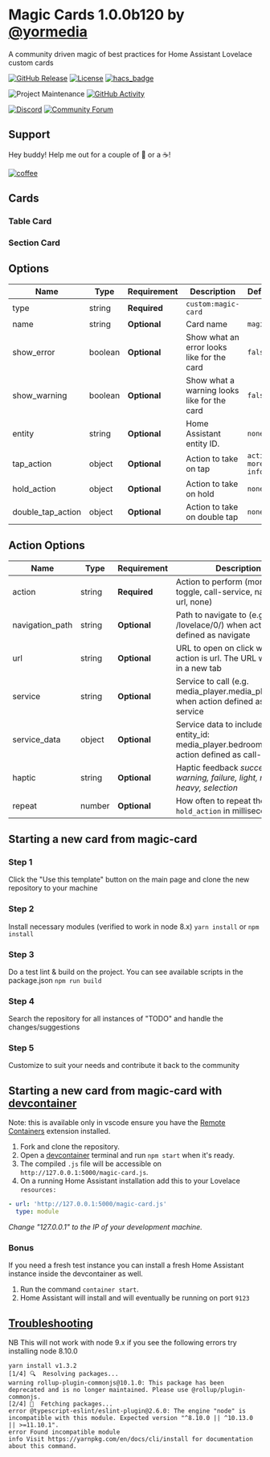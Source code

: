 # Magic Cards 1.0.0b120 by [@yormedia](https://www.github.com/yormedia)

A community driven magic of best practices for Home Assistant Lovelace custom cards

[![GitHub Release][releases-shield]][releases]
[![License][license-shield]](LICENSE.md)
[![hacs_badge](https://img.shields.io/badge/HACS-Default-orange.svg?style=for-the-badge)](https://github.com/custom-components/hacs)

![Project Maintenance][maintenance-shield]
[![GitHub Activity][commits-shield]][commits]

[![Discord][discord-shield]][discord]
[![Community Forum][forum-shield]][forum]

## Support

Hey buddy! Help me out for a couple of :beers: or a :coffee:!

[![coffee](https://www.buymeacoffee.com/assets/img/custom_images/black_img.png)](https://www.buymeacoffee.com/carlohermus)

## Cards

### Table Card
### Section Card

## Options

| Name              | Type    | Requirement  | Description                                 | Default             |
| ----------------- | ------- | ------------ | ------------------------------------------- | ------------------- |
| type              | string  | **Required** | `custom:magic-card`                   |
| name              | string  | **Optional** | Card name                                   | `magic`       |
| show_error        | boolean | **Optional** | Show what an error looks like for the card  | `false`             |
| show_warning      | boolean | **Optional** | Show what a warning looks like for the card | `false`             |
| entity            | string  | **Optional** | Home Assistant entity ID.                   | `none`              |
| tap_action        | object  | **Optional** | Action to take on tap                       | `action: more-info` |
| hold_action       | object  | **Optional** | Action to take on hold                      | `none`              |
| double_tap_action | object  | **Optional** | Action to take on double tap                | `none`              |

## Action Options

| Name            | Type   | Requirement  | Description                                                                                                                            | Default     |
| --------------- | ------ | ------------ | -------------------------------------------------------------------------------------------------------------------------------------- | ----------- |
| action          | string | **Required** | Action to perform (more-info, toggle, call-service, navigate url, none)                                                                | `more-info` |
| navigation_path | string | **Optional** | Path to navigate to (e.g. /lovelace/0/) when action defined as navigate                                                                | `none`      |
| url             | string | **Optional** | URL to open on click when action is url. The URL will open in a new tab                                                                | `none`      |
| service         | string | **Optional** | Service to call (e.g. media_player.media_play_pause) when action defined as call-service                                               | `none`      |
| service_data    | object | **Optional** | Service data to include (e.g. entity_id: media_player.bedroom) when action defined as call-service                                     | `none`      |
| haptic          | string | **Optional** | Haptic feedback _success, warning, failure, light, medium, heavy, selection_ | `none`      |
| repeat          | number | **Optional** | How often to repeat the `hold_action` in milliseconds.                                                                                 | `none`       |

## Starting a new card from magic-card

### Step 1

Click the "Use this template" button on the main page and clone the new repository to your machine

### Step 2

Install necessary modules (verified to work in node 8.x)
`yarn install` or `npm install`

### Step 3

Do a test lint & build on the project. You can see available scripts in the package.json
`npm run build`

### Step 4

Search the repository for all instances of "TODO" and handle the changes/suggestions

### Step 5

Customize to suit your needs and contribute it back to the community

## Starting a new card from magic-card with [devcontainer][devcontainer]

Note: this is available only in vscode ensure you have the [Remote Containers](https://marketplace.visualstudio.com/items?itemName=ms-vscode-remote.remote-containers) extension installed.

1. Fork and clone the repository.
2. Open a [devcontainer][devcontainer] terminal and run `npm start` when it's ready.
3. The compiled `.js` file will be accessible on
   `http://127.0.0.1:5000/magic-card.js`.
4. On a running Home Assistant installation add this to your Lovelace
   `resources:`

```yaml
- url: 'http://127.0.0.1:5000/magic-card.js'
  type: module
```

_Change "127.0.0.1" to the IP of your development machine._

### Bonus

If you need a fresh test instance you can install a fresh Home Assistant instance inside the devcontainer as well.

1. Run the command `container start`.
2. Home Assistant will install and will eventually be running on port `9123`

## [Troubleshooting](https://github.com/thomasloven/hass-config/wiki/Lovelace-Plugins)

NB This will not work with node 9.x if you see the following errors try installing node 8.10.0

```yarn install
yarn install v1.3.2
[1/4] 🔍  Resolving packages...
warning rollup-plugin-commonjs@10.1.0: This package has been deprecated and is no longer maintained. Please use @rollup/plugin-commonjs.
[2/4] 🚚  Fetching packages...
error @typescript-eslint/eslint-plugin@2.6.0: The engine "node" is incompatible with this module. Expected version "^8.10.0 || ^10.13.0 || >=11.10.1".
error Found incompatible module
info Visit https://yarnpkg.com/en/docs/cli/install for documentation about this command.
```

[commits-shield]: https://img.shields.io/github/commit-activity/y/custom-cards/magic-card.svg?style=for-the-badge
[commits]: https://github.com/custom-cards/magic-card/commits/master
[devcontainer]: https://code.visualstudio.com/docs/remote/containers
[discord]: https://discord.gg/5e9yvq
[discord-shield]: https://img.shields.io/discord/330944238910963714.svg?style=for-the-badge
[forum-shield]: https://img.shields.io/badge/community-forum-brightgreen.svg?style=for-the-badge
[forum]: https://community.home-assistant.io/c/projects/frontend
[license-shield]: https://img.shields.io/github/license/custom-cards/magic-card.svg?style=for-the-badge
[maintenance-shield]: https://img.shields.io/maintenance/yes/2021.svg?style=for-the-badge
[releases-shield]: https://img.shields.io/github/release/custom-cards/magic-card.svg?style=for-the-badge
[releases]: https://github.com/custom-cards/magic-card/releases
